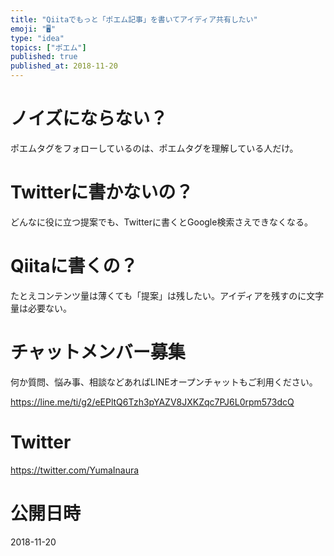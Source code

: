 ```yaml
---
title: "Qiitaでもっと「ポエム記事」を書いてアイディア共有したい"
emoji: "🖥"
type: "idea"
topics: ["ポエム"]
published: true
published_at: 2018-11-20
---
```


# ノイズにならない？

ポエムタグをフォローしているのは、ポエムタグを理解している人だけ。

# Twitterに書かないの？

どんなに役に立つ提案でも、Twitterに書くとGoogle検索さえできなくなる。

# Qiitaに書くの？

たとえコンテンツ量は薄くても「提案」は残したい。アイディアを残すのに文字量は必要ない。








<!-- Update From Qiita API -->

# チャットメンバー募集


何か質問、悩み事、相談などあればLINEオープンチャットもご利用ください。

https://line.me/ti/g2/eEPltQ6Tzh3pYAZV8JXKZqc7PJ6L0rpm573dcQ





# Twitter


https://twitter.com/YumaInaura


<!-- Update From Qiita API -->



# 公開日時

2018-11-20
